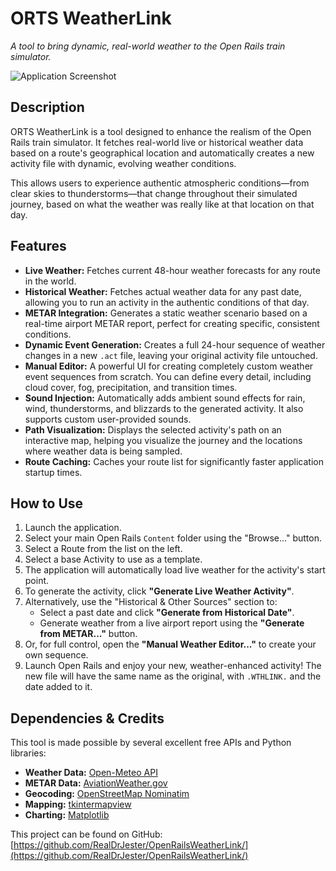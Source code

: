 # ORTS WeatherLink

*A tool to bring dynamic, real-world weather to the Open Rails train simulator.*

![Application Screenshot](https://i.imgur.com/uR00572.png) 

## Description

ORTS WeatherLink is a tool designed to enhance the realism of the Open Rails train simulator. It fetches real-world live or historical weather data based on a route's geographical location and automatically creates a new activity file with dynamic, evolving weather conditions.

This allows users to experience authentic atmospheric conditions—from clear skies to thunderstorms—that change throughout their simulated journey, based on what the weather was really like at that location on that day.

## Features

- **Live Weather:** Fetches current 48-hour weather forecasts for any route in the world.
- **Historical Weather:** Fetches actual weather data for any past date, allowing you to run an activity in the authentic conditions of that day.
- **METAR Integration:** Generates a static weather scenario based on a real-time airport METAR report, perfect for creating specific, consistent conditions.
- **Dynamic Event Generation:** Creates a full 24-hour sequence of weather changes in a new `.act` file, leaving your original activity file untouched.
- **Manual Editor:** A powerful UI for creating completely custom weather event sequences from scratch. You can define every detail, including cloud cover, fog, precipitation, and transition times.
- **Sound Injection:** Automatically adds ambient sound effects for rain, wind, thunderstorms, and blizzards to the generated activity. It also supports custom user-provided sounds.
- **Path Visualization:** Displays the selected activity's path on an interactive map, helping you visualize the journey and the locations where weather data is being sampled.
- **Route Caching:** Caches your route list for significantly faster application startup times.

## How to Use

1.  Launch the application.
2.  Select your main Open Rails `Content` folder using the "Browse..." button.
3.  Select a Route from the list on the left.
4.  Select a base Activity to use as a template.
5.  The application will automatically load live weather for the activity's start point.
6.  To generate the activity, click **"Generate Live Weather Activity"**.
7.  Alternatively, use the "Historical & Other Sources" section to:
    - Select a past date and click **"Generate from Historical Date"**.
    - Generate weather from a live airport report using the **"Generate from METAR..."** button.
8.  Or, for full control, open the **"Manual Weather Editor..."** to create your own sequence.
9.  Launch Open Rails and enjoy your new, weather-enhanced activity! The new file will have the same name as the original, with `.WTHLINK.` and the date added to it.

## Dependencies & Credits

This tool is made possible by several excellent free APIs and Python libraries:

- **Weather Data:** [Open-Meteo API](https://open-meteo.com/)
- **METAR Data:** [AviationWeather.gov](https://aviationweather.gov/)
- **Geocoding:** [OpenStreetMap Nominatim](https://nominatim.openstreetmap.org/)
- **Mapping:** [tkintermapview](https://github.com/TomSchimansky/TkinterMapView)
- **Charting:** [Matplotlib](https://matplotlib.org/)

This project can be found on GitHub: [https://github.com/RealDrJester/OpenRailsWeatherLink/](https://github.com/RealDrJester/OpenRailsWeatherLink/)